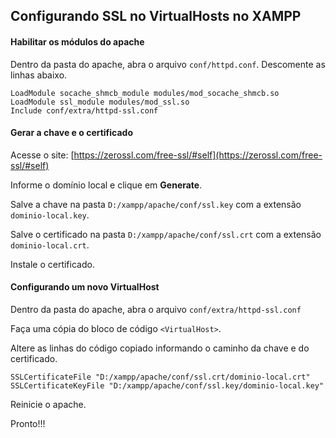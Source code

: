 ## Configurando SSL no VirtualHosts no XAMPP
#### Habilitar os módulos do apache
Dentro da pasta do apache, abra o arquivo `conf/httpd.conf`.
Descomente as linhas abaixo.
```
LoadModule socache_shmcb_module modules/mod_socache_shmcb.so
LoadModule ssl_module modules/mod_ssl.so
Include conf/extra/httpd-ssl.conf
```

#### Gerar a chave e o certificado
Acesse o site: [https://zerossl.com/free-ssl/#self](https://zerossl.com/free-ssl/#self)

Informe o domínio local e clique em **Generate**.

Salve a chave na pasta `D:/xampp/apache/conf/ssl.key` com a extensão `dominio-local.key`.

Salve o certificado na pasta `D:/xampp/apache/conf/ssl.crt` com a extensão `dominio-local.crt`.

Instale o certificado.

#### Configurando um novo VirtualHost
Dentro da pasta do apache, abra o arquivo `conf/extra/httpd-ssl.conf`

Faça uma cópia do bloco de código `<VirtualHost>`.

Altere as linhas do código copiado informando o caminho da chave e do certificado.
```
SSLCertificateFile "D:/xampp/apache/conf/ssl.crt/dominio-local.crt"
SSLCertificateKeyFile "D:/xampp/apache/conf/ssl.key/dominio-local.key"
```

Reinicie o apache.

Pronto!!!

<!--stackedit_data:
eyJoaXN0b3J5IjpbLTM1MzQxMTk0OF19
-->